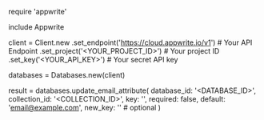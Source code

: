 require 'appwrite'

include Appwrite

client = Client.new
    .set_endpoint('https://cloud.appwrite.io/v1') # Your API Endpoint
    .set_project('<YOUR_PROJECT_ID>') # Your project ID
    .set_key('<YOUR_API_KEY>') # Your secret API key

databases = Databases.new(client)

result = databases.update_email_attribute(
    database_id: '<DATABASE_ID>',
    collection_id: '<COLLECTION_ID>',
    key: '',
    required: false,
    default: 'email@example.com',
    new_key: '' # optional
)
